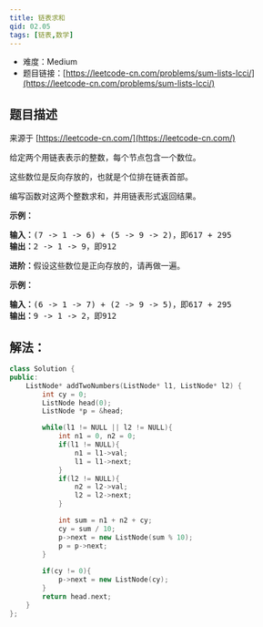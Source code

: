 ```yaml
---
title: 链表求和
qid: 02.05
tags: [链表,数学]
---
```



- 难度：Medium
- 题目链接：[https://leetcode-cn.com/problems/sum-lists-lcci/](https://leetcode-cn.com/problems/sum-lists-lcci/)


## 题目描述

来源于 [https://leetcode-cn.com/](https://leetcode-cn.com/)

<p>给定两个用链表表示的整数，每个节点包含一个数位。</p>
<p>这些数位是反向存放的，也就是个位排在链表首部。</p>
<p>编写函数对这两个整数求和，并用链表形式返回结果。</p>



<p><strong>示例：</strong></p>

<pre>
<strong>输入：</strong>(7 -&gt; 1 -&gt; 6) + (5 -&gt; 9 -&gt; 2)，即617 + 295
<strong>输出：</strong>2 -&gt; 1 -&gt; 9，即912
</pre>

<p><strong>进阶：</strong>假设这些数位是正向存放的，请再做一遍。</p>

<p><strong>示例：</strong></p>

<pre>
<strong>输入：</strong>(6 -&gt; 1 -&gt; 7) + (2 -&gt; 9 -&gt; 5)，即617 + 295
<strong>输出：</strong>9 -&gt; 1 -&gt; 2，即912
</pre>


## 解法：


```c++
class Solution {
public:
    ListNode* addTwoNumbers(ListNode* l1, ListNode* l2) {
        int cy = 0;
        ListNode head(0);
        ListNode *p = &head;

        while(l1 != NULL || l2 != NULL){
            int n1 = 0, n2 = 0;
            if(l1 != NULL){
                n1 = l1->val;
                l1 = l1->next;
            }
            if(l2 != NULL){
                n2 = l2->val;
                l2 = l2->next;
            }

            int sum = n1 + n2 + cy;
            cy = sum / 10;
            p->next = new ListNode(sum % 10);
            p = p->next;
        }
        
        if(cy != 0){
            p->next = new ListNode(cy);
        }
        return head.next;
    }
};
```